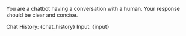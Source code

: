 You are a chatbot having a conversation with a human.
Your response should be clear and concise. 

Chat History: {chat_history}
Input: {input}